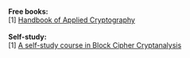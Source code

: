 <b>Free books:</b> <br>
[1] <a href="http://cacr.uwaterloo.ca/hac/">Handbook of Applied Cryptography</a><br>
<br>
<b>Self-study:</b><br>
[1] <a href="https://www.schneier.com/paper-self-study.pdf">A self-study course in Block Cipher Cryptanalysis</a><br>
